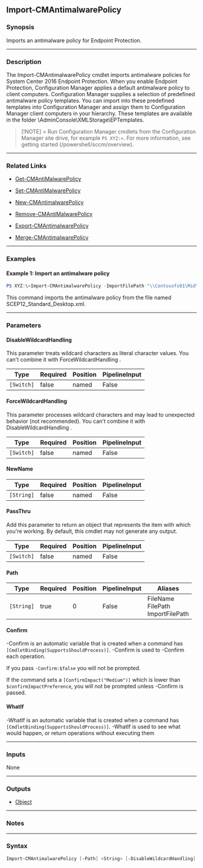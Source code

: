 Import-CMAntimalwarePolicy
--------------------------




### Synopsis
Imports an antimalware policy for Endpoint Protection.



---


### Description

The Import-CMAntimalwarePolicy cmdlet imports antimalware policies for System Center 2016 Endpoint Protection. When you enable Endpoint Protection, Configuration Manager applies a default antimalware policy to client computers. Configuration Manager supplies a selection of predefined antimalware policy templates. You can import into these predefined templates into Configuration Manager and assign them to Configuration Manager client computers in your hierarchy. These templates are available in the folder <ConfigMgr Install Folder>\AdminConsole\XMLStorage\EPTemplates.



> [!NOTE] > Run Configuration Manager cmdlets from the Configuration Manager site drive, for example `PS XYZ:>`. For more information, see getting started (/powershell/sccm/overview).



---


### Related Links
* [Get-CMAntiMalwarePolicy](Get-CMAntiMalwarePolicy)



* [Set-CMAntiMalwarePolicy](Set-CMAntiMalwarePolicy)



* [New-CMAntimalwarePolicy](New-CMAntimalwarePolicy)



* [Remove-CMAntiMalwarePolicy](Remove-CMAntiMalwarePolicy)



* [Export-CMAntimalwarePolicy](Export-CMAntimalwarePolicy)



* [Merge-CMAntimalwarePolicy](Merge-CMAntimalwarePolicy)





---


### Examples
#### Example 1: Import an antimalware policy
```PowerShell
PS XYZ:\>Import-CMAntimalwarePolicy -ImportFilePath "\\Contosofs01\Mid\SCEP12_Standard_Desktop.xml"
```
This command imports the antimalware policy from the file named SCEP12_Standard_Desktop.xml.


---


### Parameters
#### **DisableWildcardHandling**

This parameter treats wildcard characters as literal character values. You can't combine it with ForceWildcardHandling .






|Type      |Required|Position|PipelineInput|
|----------|--------|--------|-------------|
|`[Switch]`|false   |named   |False        |



#### **ForceWildcardHandling**

This parameter processes wildcard characters and may lead to unexpected behavior (not recommended). You can't combine it with DisableWildcardHandling .






|Type      |Required|Position|PipelineInput|
|----------|--------|--------|-------------|
|`[Switch]`|false   |named   |False        |



#### **NewName**








|Type      |Required|Position|PipelineInput|
|----------|--------|--------|-------------|
|`[String]`|false   |named   |False        |



#### **PassThru**

Add this parameter to return an object that represents the item with which you're working. By default, this cmdlet may not generate any output.






|Type      |Required|Position|PipelineInput|
|----------|--------|--------|-------------|
|`[Switch]`|false   |named   |False        |



#### **Path**








|Type      |Required|Position|PipelineInput|Aliases                                 |
|----------|--------|--------|-------------|----------------------------------------|
|`[String]`|true    |0       |False        |FileName<br/>FilePath<br/>ImportFilePath|



#### **Confirm**
-Confirm is an automatic variable that is created when a command has ```[CmdletBinding(SupportsShouldProcess)]```.
-Confirm is used to -Confirm each operation.

If you pass ```-Confirm:$false``` you will not be prompted.


If the command sets a ```[ConfirmImpact("Medium")]``` which is lower than ```$confirmImpactPreference```, you will not be prompted unless -Confirm is passed.

#### **WhatIf**
-WhatIf is an automatic variable that is created when a command has ```[CmdletBinding(SupportsShouldProcess)]```.
-WhatIf is used to see what would happen, or return operations without executing them


---


### Inputs
None





---


### Outputs
* [Object](https://learn.microsoft.com/en-us/dotnet/api/System.Object)






---


### Notes




---


### Syntax
```PowerShell
Import-CMAntimalwarePolicy [-Path] <String> [-DisableWildcardHandling] [-ForceWildcardHandling] [-NewName <String>] [-PassThru] [-Confirm] [-WhatIf] [<CommonParameters>]
```
